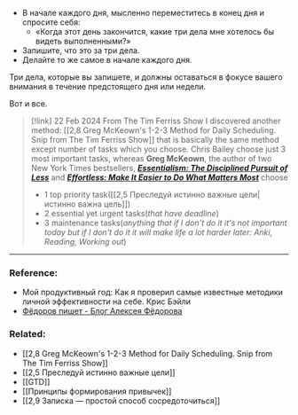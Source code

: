 - В начале каждого дня, мысленно переместитесь в конец дня и спросите себя:
	- «Когда этот день закончится, какие три дела мне хотелось бы видеть выполненными?» 
- Запишите, что это за три дела.
- Делайте то же самое в начале каждого дня.

Три дела, которые вы запишете, и должны оставаться в фокусе вашего внимания в течение предстоящего дня или недели.

Вот и все.

> [!link] 
> 22 Feb 2024
> From The Tim Ferriss Show I discovered another method: [[2,8 Greg McKeown's 1-2-3 Method for Daily Scheduling. Snip from The Tim Ferriss Show]] that is basically the same method except number of tasks which you choose.
> Chris Bailey choose just 3 most important tasks, whereas **Greg McKeown**, the author of two New York Times bestsellers, [**_Essentialism: The Disciplined Pursuit of Less_**](https://www.amazon.com/Essentialism-Disciplined-Pursuit-Greg-McKeown-ebook/dp/B00G1J1D28/?tag=offsitoftimfe-20) and [**_Effortless: Make It Easier to Do What Matters Most_**](https://www.amazon.com/Effortless-Make-Easier-What-Matters/dp/0593135644/?tag=offsitoftimfe-20) choose
> - 1 top priority task([[2,5 Преследуй истинно важные цели|истинно важна цель]])
> - 2 essential yet urgent tasks(*that have deadline*)
> - 3 maintenance tasks(*anything that if I don't do it it's not important today but if I don't do it it will make life a lot harder later: Anki, Reading, Working out*)
 

---
### Reference:
- Мой продуктивный год: Как я проверил самые известные методики личной эффективности на себе. Крис Бэйли
- [Фёдоров пишет - Блог Алексея Фёдорова](https://fedorovpishet.ru/)

### Related:
- [[2,8 Greg McKeown's 1-2-3 Method for Daily Scheduling. Snip from The Tim Ferriss Show]]
- [[2,5 Преследуй истинно важные цели]]
- [[GTD]]
- [[Принципы формирования привычек]]
- [[2,9 Записка — простой способ сосредоточиться]]